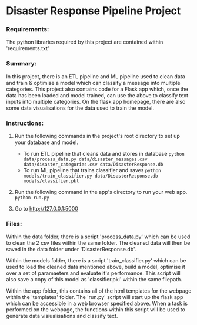 # Disaster Response Pipeline Project

### Requirements:
The python libraries required by this project are contained within 'requirements.txt'

### Summary:
In this project, there is an ETL pipeline and ML pipeline used to clean data and train & optimise a model
which can classify a message into multiple categories.
This project also contains code for a Flask app which, once the data has been loaded and model trained, can use the above to classify text inputs into multiple categories. On the flask app homepage, there are also some data visualisations for the data used to train the model.

### Instructions:
1. Run the following commands in the project's root directory to set up your database and model.

    - To run ETL pipeline that cleans data and stores in database
        `python data/process_data.py data/disaster_messages.csv data/disaster_categories.csv data/DisasterResponse.db`
    - To run ML pipeline that trains classifier and saves
        `python models/train_classifier.py data/DisasterResponse.db models/classifier.pkl`

2. Run the following command in the app's directory to run your web app.
    `python run.py`

3. Go to http://127.0.0.1:5000

### Files:
Within the data folder, there is a script 'process_data.py' which can be used to clean the 2 csv files within the same folder. The cleaned data will then be saved in the data folder under 'DisasterResponse.db'.

Within the models folder, there is a script 'train_classifier.py' which can be used to load the cleaned data mentioned above, build a model, optimise it over a set of paramaeters and evaluate it's performance. This script will also save a copy of this model as 'classifier.pkl' within the same filepath.

Within the app folder, this contains all of the html templates for the webpage within the 'templates' folder. The 'run.py' script will start up the flask app which can be accessible in a web browser specified above. When a task is performed on the webpage, the functions within this script will be used to generate data visiualisations and classify text.